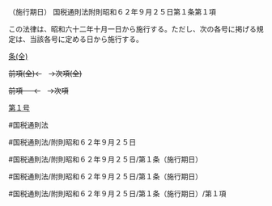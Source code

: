 （施行期日）
国税通則法附則昭和６２年９月２５日第１条第１項

この法律は、昭和六十二年十月一日から施行する。ただし、次の各号に掲げる規定は、当該各号に定める日から施行する。

[条(全)](国税通則法＿＿＿＿附則昭和６２年９月２５日第１条_.md)

~~前項(全)←~~　~~→次項(全)~~

~~前項 　 ←~~　~~→次項~~

[第１号](国税通則法＿＿＿＿附則昭和６２年９月２５日第１条第１項第１号.md)  

#国税通則法

#国税通則法/附則昭和６２年９月２５日

#国税通則法/附則昭和６２年９月２５日/第１条（施行期日）

#国税通則法/附則昭和６２年９月２５日/第１条（施行期日）

#国税通則法/附則昭和６２年９月２５日/第１条（施行期日）/第１項

